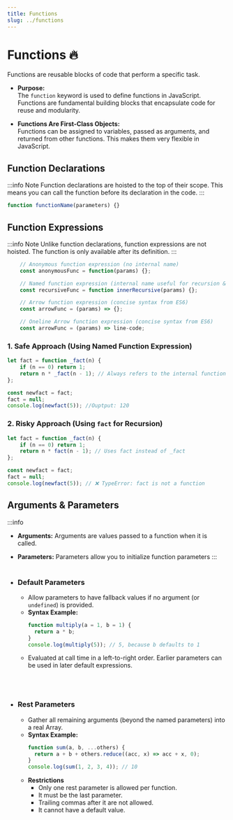 ```yaml
---
title: Functions
slug: ../functions
---
```


# Functions 🔥

Functions are reusable blocks of code that perform a specific task.
- **Purpose:**  
  The `function` keyword is used to define functions in JavaScript. Functions are fundamental building blocks that encapsulate code for reuse and modularity.

- **Functions Are First-Class Objects:**  
  Functions can be assigned to variables, passed as arguments, and returned from other functions. This makes them very flexible in JavaScript.

## Function Declarations

:::info Note
Function declarations are hoisted to the top of their scope. This means you can call the function before its declaration in the code.
:::
 
```js
function functionName(parameters) {}
```

## Function Expressions
:::info Note
Unlike function declarations, function expressions are not hoisted. The function is only available after its definition.
:::

```js
    // Anonymous function expression (no internal name)
    const anonymousFunc = function(params) {};

    // Named function expression (internal name useful for recursion & debugging)
    const recursiveFunc = function innerRecursive(params) {};

    // Arrow function expression (concise syntax from ES6)
    const arrowFunc = (params) => {};

    // Oneline Arrow function expression (concise syntax from ES6)
    const arrowFunc = (params) => line-code;
```

### 1. Safe Approach (Using Named Function Expression)
```javascript
let fact = function _fact(n) {
    if (n == 0) return 1;
    return n * _fact(n - 1); // Always refers to the internal function
};

const newfact = fact;
fact = null;
console.log(newfact(5)); //Ouptput: 120
```

### 2. Risky Approach (Using `fact` for Recursion)
```javascript
let fact = function _fact(n) {
    if (n == 0) return 1;
    return n * fact(n - 1); // Uses fact instead of _fact
};

const newfact = fact;
fact = null;
console.log(newfact(5)); // ❌ TypeError: fact is not a function
```

## Arguments & Parameters

:::info
- **Arguments:** Arguments are values passed to a function when it is called.
- **Parameters:**  Parameters allow you to initialize function parameters
:::
<br> </br>

- ### Default Parameters
  - Allow parameters to have fallback values if no argument (or `undefined`) is provided.
  - **Syntax Example:**
    ```js
    function multiply(a = 1, b = 1) {
      return a * b;
    }
    console.log(multiply(5)); // 5, because b defaults to 1
    ```
  - Evaluated at call time in a left-to-right order. Earlier parameters can be used in later default expressions.

<br> </br>

- ### Rest Parameters
  - Gather all remaining arguments (beyond the named parameters) into a real Array.
  - **Syntax Example:**
    ```js
    function sum(a, b, ...others) {
      return a + b + others.reduce((acc, x) => acc + x, 0);
    }
    console.log(sum(1, 2, 3, 4)); // 10
    ```
  -  **Restrictions**
      - Only one rest parameter is allowed per function.
      - It must be the last parameter.
      - Trailing commas after it are not allowed.
      - It cannot have a default value.